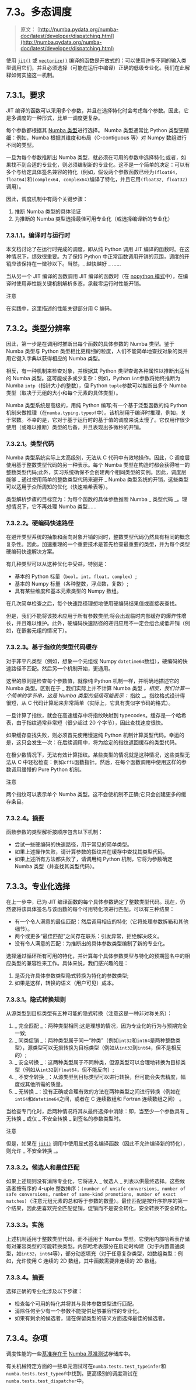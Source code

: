 # 7.3。多态调度

> 原文： [http://numba.pydata.org/numba-doc/latest/developer/dispatching.html](http://numba.pydata.org/numba-doc/latest/developer/dispatching.html)

使用 [`jit()`](../reference/jit-compilation.html#numba.jit "numba.jit") 或 [`vectorize()`](../reference/jit-compilation.html#numba.vectorize "numba.vectorize") 编译的函数是开放式的：可以使用许多不同的输入类型调用它们，并且必须选择（可能在运行中编译）正确的低级专业化。我们在此解释如何实施这一机制。

## 7.3.1。要求

JIT 编译的函数可以采用多个参数，并且在选择特化时会考虑每个参数。因此，它是多调度的一种形式，比单一调度更复杂。

每个参数都根据其 [Numba 类型](../reference/types.html#numba-types)进行选择。 Numba 类型通常比 Python 类型更精细：例如，Numba 根据其维度和布局（C-contiguous 等）对 Numpy 数组进行不同的类型。

一旦为每个参数推断出 Numba 类型，就必须在可用的参数中选择特化;或者，如果找不到合适的专业化，则必须编制新的专业化。这不是一个简单的决定：可以有多个与给定具体签名兼容的特化（例如，假设两个参数函数已经为`(float64, float64)`和`(complex64, complex64)`编译了特化，并且它用`(float32, float32)`调用）。

因此，调度机制中有两个关键步骤：

1.  推断 Numba 类型的具体论证
2.  为推断的 Numba 类型选择最佳可用专业化（或选择编译新的专业化）

### 7.3.1.1。编译时与运行时

本文档讨论了在运行时完成的调度，即从纯 Python 调用 JIT 编译的函数时。在这种情况下，绩效很重要。为了保持 Python 中正常函数调用开销的范围，调度的开销应该保持在一微秒以下。当然，_ 越快越好 _ ......

当从另一个 JIT 编译的函数调用 JIT 编译的函数时（在 [nopython 模式](../glossary.html#term-nopython-mode)中），在编译时使用非性能关键机制解析多态，承载零运行时性能开销。

注意

在实践中，这里描述的性能关键部分用 C 编码。

## 7.3.2。类型分辨率

因此，第一步是在调用时推断出每个函数的具体参数的 Numba 类型。鉴于 Numba 类型与 Python 类型相比更精细的粒度，人们不能简单地查找对象的类并用它键入字典以获得相应的 Numba 类型。

相反，有一种机制来检查对象，并根据其 Python 类型查询各种属性以推断出适当的 Numba 类型。这可能或多或少复杂：例如，Python `int`参数将始终推断为 Numba `intp`（指针大小的整数），但 Python `tuple`参数可以推断出多个 Numba 类型（取决于元组的大小和每个元素的具体类型）。

Numba 类型系统是高级的，用纯 Python 编写;有一个基于泛型函数的纯 Python 机制来做推理（在`numba.typing.typeof`中）。该机制用于编译时推理，例如，关于常数。不幸的是，它对于基于运行时的基于值的调度来说太慢了。它仅用作很少使用（或难以推断）类型的后备，并且表现出多微秒的开销。

### 7.3.2.1。类型代码

Numba 类型系统实际上太高级别，无法从 C 代码中有效地操作。因此，C 调度层使用基于整数类型代码的另一种表示。每个 Numba 类型在构造时都会获得唯一的整数类型代码;此外，实习系统确保不会创建两个相同类型的实例。因此，调度层能够 _ 通过使用简单的整数类型代码来避开 _ Numba 类型系统的开销，这些类型可以适用于众所周知的优化（快速哈希表等）。

类型解析步骤的目标变为：为每个函数的具体参数推断 Numba _ 类型代码 _。理想情况下，它不再处理 Numba 类型......

### 7.3.2.2。硬编码快速路径

在避开类型系统的抽象和面向对象开销的同时，整数类型代码仍然具有相同的概念复杂性。因此，加速推理的一个重要技术是首先检查最重要的类型，并为每个类型硬编码快速解决方案。

有几种类型可以从这种优化中受益，特别是：

*   基本的 Python 标量（`bool`，`int`，`float`，`complex`）;
*   基本的 Numpy 标量（各种整数，浮点数，复数）;
*   具有某些维度和基本元素类型的 Numpy 数组。

在几次简单检查之后，每个快速路径理想地使用硬编码结果值或直接表查找。

但是，我们不能将该技术应用于所有参数类型;将会出现临时内部缓存的爆炸性增长，并且难以维护。此外，硬编码快速路径的递归应用不一定会组合成低开销（例如，在嵌套元组的情况下）。

### 7.3.2.3。基于指纹的类型代码缓存

对于非平凡类型（例如，想象一个元组或 Numpy `datetime64`数组），硬编码的快速路径不匹配。然后另一个机制开始，更通用。

这里的原则是检查每个参数值，就像纯 Python 机制一样，并明确地描述它的 Numba 类型。区别在于 _ 我们实际上并不计算 Numba 类型 _。相反，我们计算一个简单的字节串，这是 Numba 类型的低级可能表示：_ 指纹 _。指纹格式设计得很短，从 C 代码计算起来非常简单（实际上，它具有类似字节码的格式）。

一旦计算了指纹，就会在高速缓存中将指纹映射到 typecodes。缓存是一个哈希表，由于指纹通常非常短（很少超过 20 个字节），因此查找速度很快。

如果缓存查找失败，则必须首先使用慢速纯 Python 机制计算类型代码。幸运的是，这只会发生一次：在后续调用中，将为给定的指纹返回缓存的类型代码。

在极少数情况下，无法有效计算指纹。某些类型的情况就是这种情况，这些类型无法从 C 中轻松检查：例如`cffi`函数指针。然后，在每个函数调用中使用这样的参数调用缓慢的 Pure Python 机制。

注意

两个指纹可以表示单个 Numba 类型。这不会使机制不正确;它只会创建更多的缓存条目。

### 7.3.2.4。摘要

函数参数的类型解析按顺序包含以下机制：

*   尝试一些硬编码的快速路径，用于常见的简单类型。
*   如果上述操作失败，请计算参数的指纹并在缓存中查找其类型代码。
*   如果上述所有方法都失败了，请调用纯 Python 机制，它将为参数确定 Numba 类型（并查找其类型代码）。

## 7.3.3。专业化选择

在上一步中，已为 JIT 编译函数的每个具体参数确定了整数类型代码。现在，仍然要将该具体签名与该函数的每个可用特化项进行匹配。可以有三种结果：

*   有一个令人满意的最佳匹配：然后调用相应的特化（它将处理参数拆箱和其他细节）。
*   两个或更多“最佳匹配”之间存在联系：引发异常，拒绝解决歧义。
*   没有令人满意的匹配：为推断出的具体参数类型编制了新的专业化。

选择通过循环所有可用的特化，并计算每个具体参数类型与特化的预期签名中的相应类型的兼容性来工作。具体来说，我们感兴趣的是：

1.  是否允许具体参数类型隐式转换为特化的参数类型;
2.  如果是这样，转换的语义（用户可见）成本。

### 7.3.3.1。隐式转换规则

从源类型到目标类型有五种可能的隐式转换（注意这是一种非对称关系）：

1.  _ 完全匹配 _：两种类型相同;这是理想的情况，因为专业化的行为与预期完全一致;
2.  _ 同类促销 _：两种类型属于同一“种类”（例如`int32`和`int64`是两种整数类型），源类型可以无损转换为目标类型（例如从`int32`到`int64`，但不是相反的）;
3.  _ 安全转换 _：这两种类型属于不同种类，但源类型可以合理地转换为目标类型（例如从`int32`到`float64`，但不能反向）;
4.  _ 不安全转换 _：从源类型到目标类型可以进行转换，但可能会失去精度，幅度或其他所需的质量。
5.  _ 无转换 _：没有正确或合理有效的方法在两种类型之间进行转换（例如在`int64`和`datetime64`之间，或者在 C 连续数组和 Fortran 连续数组之间） 。

当检查专门化时，后两种情况将其从最终选择中消除：即，当至少一个参数具有 _ 无转换 _ 或仅 _ 不安全转换 _ 到签名的参数类型时。

注意

但是，如果在 [`jit()`](../reference/jit-compilation.html#numba.jit "numba.jit") 调用中使用显式签名编译函数（因此不允许编译新的特化），则允许 _ 不安全转换 _。

### 7.3.3.2。候选人和最佳匹配

如果上述规则没有消除专业化，它将进入 _ 候选人 _ 列表以供最终选择。这些候选者按有序的 4-uple 整数排序：`(number of unsafe conversions, number of safe conversions, number of same-kind promotions, number of exact matches)`（注意元组元素的总和等于参数的数量）。最佳匹配是按升序排序的第一个结果，因此更喜欢完全匹配促销，促销而不是安全转化，安全转换不安全转化。

### 7.3.3.3。实施

上述机制适用于整数类型代码，而不适用于 Numba 类型。它使用内部哈希表存储每对兼容类型的可能转换类型。内部哈希表部分在启动时构建（对于内置普通类型，如`int32`，`int64`等），部分动态填充（对于任意复杂类型，如数组类型：例如，允许使用 C 连续的 2D 数组，其中函数需要非连续的 2D 数组。

### 7.3.3.4。摘要

选择正确的专业化涉及以下步骤：

*   检查每个可用的特化并将其与具体参数类型进行匹配。
*   消除任何至少有一个参数不能提供足够兼容性的专业化。
*   如果有剩余的候选者，请在保留类型的语义方面选择最佳的候选者。

## 7.3.4。杂项

调度性能的一些[基准存在于](https://github.com/numba/numba-benchmark/blob/master/benchmarks/bench_dispatch.py) [Numba 基准测试](https://github.com/numba/numba-benchmark)存储库中。

有关机械特定方面的一些单元测试可在`numba.tests.test_typeinfer`和`numba.tests.test_typeof`中找到。更高级别的调度测试在`numba.tests.test_dispatcher`中。
